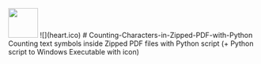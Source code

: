 <img src="heart.ico" width="60" height="60">
![](heart.ico)
# Counting-Characters-in-Zipped-PDF-with-Python
Counting text symbols inside Zipped PDF files with Python script (+ Python script to Windows Executable with icon)
